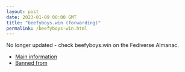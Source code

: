 ```yaml
---
layout: post
date: 2023-01-09 00:00 GMT
title: "beefyboys.win (forwarding)"
permalink: /beefyboys-win.html
---
```


No longer updated - check beefyboys.win on the Fediverse Almanac.

* [Main information](https://www.fediversealmanac.com/api/v1/instances/beefyboys.win)
* [Banned from](https://www.fediversealmanac.com/api/v1/instances/beefyboys.win/banned_from)

